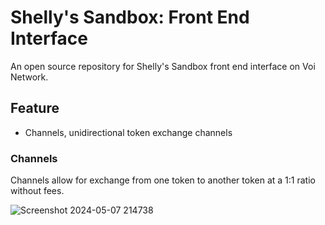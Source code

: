 # Shelly's Sandbox: Front End Interface

An open source repository for Shelly's Sandbox front end interface on Voi Network.

## Feature

* Channels, unidirectional token exchange channels

### Channels

Channels allow for exchange from one token to another token at a 1:1 ratio without fees. 

![Screenshot 2024-05-07 214738](https://github.com/NautilusOSS/sandbox-interface-v2/assets/23183451/c6bb7433-02eb-4092-bd0e-6fd2babead40)
